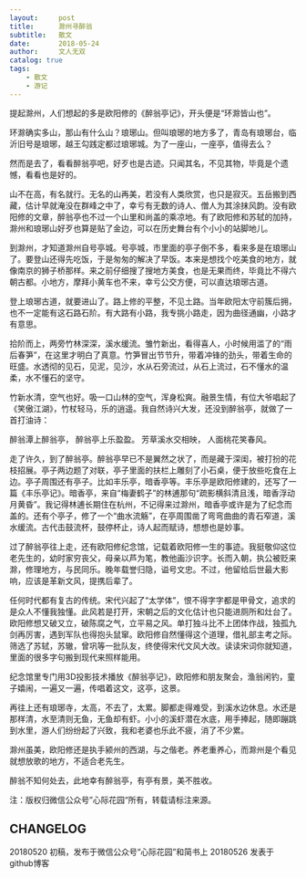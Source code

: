 ```yaml
---
layout:     post
title:      滁州寻醉翁
subtitle:   散文
date:       2018-05-24
author:     文人无双
catalog: true
tags:
    - 散文
    - 游记
---
```



提起滁州，人们想起的多是欧阳修的《醉翁亭记》，开头便是“环滁皆山也”。

环滁确实多山，那山有什么山？琅琊山。但叫琅琊的地方多了，青岛有琅琊台，临沂旧号是琅琊，越王勾践定都过琅琊城。为了一座山，一座亭，值得去么？

然而是去了，看看醉翁亭吧，好歹也是古迹。只闻其名，不见其物，毕竟是个遗憾，看看也是好的。

山不在高，有名就行。无名的山再美，若没有人类欣赏，也只是寂灭。五岳搬到西藏，估计早就淹没在群峰之中了，幸亏有无数的诗人、僧人为其涂抹风韵。没有欧阳修的文章，醉翁亭也不过一个山里和尚盖的乘凉地。有了欧阳修和苏轼的加持，滁州和琅琊山好歹也算是贴了金边，可以在历史舞台有个小小的站脚地儿。

到滁州，才知道滁州自号亭城。号亭城，市里面的亭子倒不多，看来多是在琅琊山了。要登山还得先吃饭，于是匆匆的解决了早饭。本来是想找个吃美食的地方，就像南京的狮子桥那样。来之前仔细搜了搜地方美食，也是无果而终，毕竟比不得六朝古都。小地方，摩拜小黄车也不来，幸亏公交方便，可以直达琅琊古道。

登上琅琊古道，就要进山了。路上修的平整，不见土路。当年欧阳太守前簇后拥，也不一定能有这石路石阶。有大路有小路，我专挑小路走，因为曲径通幽，小路才有意思。

拾阶而上，两旁竹林深深，溪水缓流。雏竹新出，看得喜人，小时候用滥了的“雨后春笋”，在这里才明白了真意。竹笋冒出节节升，带着冲锋的劲头，带着生命的旺盛。水透彻的见石，见泥，见沙，水从石旁流过，从石上流过，石不懂水的温柔，水不懂石的坚守。

竹新水清，空气也好。吸一口山林的空气，浑身松爽。融景生情，有位大爷唱起了《笑傲江湖》，竹杖轻马，乐的逍遥。我自然诗兴大发，还没到醉翁亭，就做了一首打油诗：

醉翁潭上醉翁亭，
醉翁亭上乐盈盈。
芳草溪水交相映，
人面桃花笑春风。

走了许久，到了醉翁亭。醉翁亭早已不是翼然之状了，而是藏于深闺，被打扮的花枝招展。亭子两边题了对联，亭子里面的扶栏上雕刻了小石桌，便于放些吃食在上边。亭子周围还有亭子。比如丰乐亭，暗香亭等。丰乐亭是欧阳修建的，还写了一篇《丰乐亭记》。暗香亭，来自“梅妻鹤子”的林逋那句“疏影横斜清且浅，暗香浮动月黄昏”。我记得林逋长期住在杭州，不记得来过滁州，暗香亭或许是为了纪念而盖的。还有个亭子，修了一个“曲水流觞”，在亭周围凿了弯弯曲曲的青石窄道，溪水缓流。古代击鼓流杯，鼓停杯止，诗人起而赋诗，想想也是妙事。

过了醉翁亭往上走，还有欧阳修纪念馆，记载着欧阳修一生的事迹。我挺敬仰这位老先生的，幼时家穷丧父，母亲以芦为笔，教他画沙识字。长而入朝，执公被贬来滁，修理地方，与民同乐。晚年载誉归隐，谥号文忠。不过，他留给后世最大影响，应该是革新文风，提携后辈了。

任何时代都有复古的传统。宋代兴起了“太学体”，恨不得字字都是甲骨文，追求的是众人不懂我独懂。此风若是打开，宋朝之后的文化估计也只能进厕所和灶台了。欧阳修想又破又立，破陈腐之气，立平易之风。单打独斗比不上团体作战，独孤九剑再厉害，遇到军队也得抱头鼠窜。欧阳修自然懂得这个道理，借礼部主考之际。筛选了苏轼，苏辙，曾巩等一批队友，终使得宋代文风大改。读读宋词你就知道，里面的很多字句搬到现代来照样能用。

纪念馆里专门用3D投影技术播放《醉翁亭记》，欧阳修和朋友聚会，渔翁闲钓，童子嬉闹，一遍又一遍，传唱着这文，这亭，这景。

再往上还有琅琊寺，太高，不去了，太累。脚都走得难受，到溪水边休息。水还是那样清，水至清则无鱼，无鱼却有虾。小小的溪虾潜在水底，用手捧起，随即蹦跳到水里，游人们纷纷起了兴致，我和老婆也乐此不疲，消了不少累。

滁州虽美，欧阳修还是执手颍州的西湖，与之偕老。养老重养心，而滁州是个看见就想放歌的地方，不适合老先生。

醉翁不知何处去，此地幸有醉翁亭，有亭有景，美不胜收。


注：版权归微信公众号”心际花园“所有，转载请标注来源。

## CHANGELOG
20180520 初稿，发布于微信公众号“心际花园”和简书上
20180526 发表于github博客
